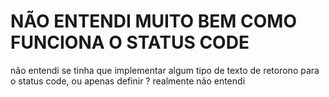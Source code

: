 # NÃO ENTENDI MUITO BEM COMO FUNCIONA O STATUS CODE
não entendi se tinha que implementar algum tipo de texto de retorono
para o status code, ou apenas definir ? realmente não entendi